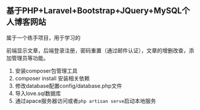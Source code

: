 ## 基于PHP+Laravel+Bootstrap+JQuery+MySQL个人博客网站

属于一个练手项目，用于学习的

前端显示文章，后端登录注册，密码重置（通过邮件认证），文章的增删改查，添加管理员等功能。

1. 安装composer包管理工具
2. composer install 安装相关依赖
3. 修改database配置config/database.php文件
4. 导入love.sql数据库
5. 通过apace服务器访问或者`php artisan serve`启动本地服务
